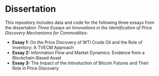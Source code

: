 # Dissertation
This repository includes data and code for the following three essays from the dissertation *Three Essays on Innovations in the Identification of Price Discovery Mechanisms for Commodities*:

* **Essay 1:** On the Price Discovery of WTI Crude Oil and the Role of Inventory: A TVECM Approach
* **Essay 2:** Information Flow and Market Dynamics: Evidence from a Blockchain-Based Asset
* **Essay 3:** The Impact of the Introduction of Bitcoin Futures and Their Role in Price Discovery
